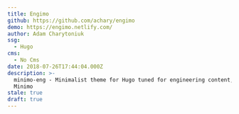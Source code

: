 ```yaml
---
title: Engimo
github: https://github.com/achary/engimo
demo: https://engimo.netlify.com/
author: Adam Charytoniuk
ssg:
  - Hugo
cms:
  - No Cms
date: 2018-07-26T17:44:04.000Z
description: >-
  minimo-eng - Minimalist theme for Hugo tuned for engineering content, based on
  Minimo
stale: true
draft: true
---
```

